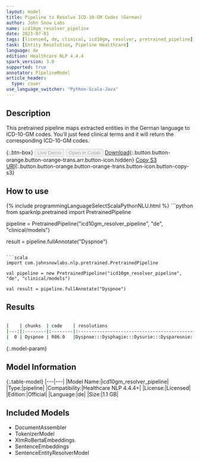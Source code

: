 ```yaml
---
layout: model
title: Pipeline to Resolve ICD-10-GM Codes (German)
author: John Snow Labs
name: icd10gm_resolver_pipeline
date: 2023-07-01
tags: [licensed, de, clinical, icd10gm, resolver, pretrained_pipeline]
task: [Entity Resolution, Pipeline Healthcare]
language: de
edition: Healthcare NLP 4.4.4
spark_version: 3.0
supported: true
annotator: PipelineModel
article_header:
  type: cover
use_language_switcher: "Python-Scala-Java"
---
```


## Description

This pretrained pipeline maps extracted entities in the German language to ICD-10-GM codes. You’ll just feed clinical terms and it will return the corresponding ICD-10-GM codes.

{:.btn-box}
<button class="button button-orange" disabled>Live Demo</button>
<button class="button button-orange" disabled>Open in Colab</button>
[Download](https://s3.amazonaws.com/auxdata.johnsnowlabs.com/clinical/models/icd10gm_resolver_pipeline_de_4.4.4_3.0_1688200760355.zip){:.button.button-orange.button-orange-trans.arr.button-icon.hidden}
[Copy S3 URI](s3://auxdata.johnsnowlabs.com/clinical/models/icd10gm_resolver_pipeline_de_4.4.4_3.0_1688200760355.zip){:.button.button-orange.button-orange-trans.button-icon.button-copy-s3}

## How to use



<div class="tabs-box" markdown="1">
{% include programmingLanguageSelectScalaPythonNLU.html %}
```python
from sparknlp.pretrained import PretrainedPipeline

pipeline = PretrainedPipeline("icd10gm_resolver_pipeline", "de", "clinical/models")

result = pipeline.fullAnnotate("Dyspnoe")
```

```scala
import com.johnsnowlabs.nlp.pretrained.PretrainedPipeline

val pipeline = new PretrainedPipeline("icd10gm_resolver_pipeline", "de", "clinical/models")

val result = pipeline.fullAnnotate("Dyspnoe")
```
</div>

## Results

```bash

|    | chunks  | code    | resolutions                                                            | all_codes                                       | all_distances                                             |
|---:|:--------|:--------|:----------------------------------------------------------------------:|------------------------------------------------:|:----------------------------------------------------------|
|  0 | Dyspnoe | R06.0   |Dyspnoe:::Dysphagie:::Dysurie:::Dyspareunie:::Dysthymia:::Dystonie:::...| R06.0:::R13:::R30.0:::N94.1:::F34.1:::G24:::... | 0.0000:::1.0966:::1.1766:::1.2127:::1.2228:::1.3126:::... |

```

{:.model-param}
## Model Information

{:.table-model}
|---|---|
|Model Name:|icd10gm_resolver_pipeline|
|Type:|pipeline|
|Compatibility:|Healthcare NLP 4.4.4+|
|License:|Licensed|
|Edition:|Official|
|Language:|de|
|Size:|1.1 GB|

## Included Models

- DocumentAssembler
- TokenizerModel
- XlmRoBertaEmbeddings
- SentenceEmbeddings
- SentenceEntityResolverModel
